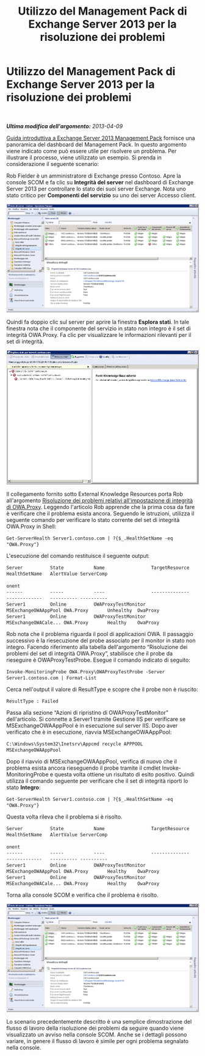 ﻿---
title: Utilizzo del Management Pack di Exchange Server 2013 per la risoluzione dei problemi
TOCTitle: Utilizzo del Management Pack di Exchange Server 2013 per la risoluzione dei problemi
ms:assetid: c9672dad-1e67-4f07-bad9-539a67f2ac70
ms:mtpsurl: https://technet.microsoft.com/it-it/library/Dn195913(v=EXCHG.150)
ms:contentKeyID: 53275566
ms.date: 08/30/2014
mtps_version: v=EXCHG.150
ms.translationtype: HT
---

# Utilizzo del Management Pack di Exchange Server 2013 per la risoluzione dei problemi

 

_**Ultima modifica dell'argomento:**  2013-04-09_

[Guida introduttiva a Exchange Server 2013 Management Pack](getting-started-with-exchange-server-2013-management-pack.md) fornisce una panoramica del dashboard del Management Pack. In questo argomento viene indicato come può essere utile per risolvere un problema. Per illustrare il processo, viene utilizzato un esempio. Si prenda in considerazione il seguente scenario:

Rob Fielder è un amministratore di Exchange presso Contoso. Apre la console SCOM e fa clic su **Integrità del server** nel dashboard di Exchange Server 2013 per controllare lo stato dei suoi server Exchange. Nota uno stato critico per **Componenti del servizio** su uno dei server Accesso client.

![Errore del server Accesso client](images/Dn195913.32a265d9-68e0-4d8c-9f83-1d10cdda1f84(EXCHG.150).png "Errore del server Accesso client")

Quindi fa doppio clic sul server per aprire la finestra **Esplora stati**. In tale finestra nota che il componente del servizio in stato non integro è il set di integrità OWA.Proxy. Fa clic per visualizzare le informazioni rilevanti per il set di integrità.

![Dettagli dell'integrità del server Accesso client con errore](images/Dn195913.8e4d05a6-9128-40d8-b262-e60e9affc973(EXCHG.150).png "Dettagli dell'integrità del server Accesso client con errore")

Il collegamento fornito sotto External Knowledge Resources porta Rob all'argomento [Risoluzione dei problemi relativi all'impostazione di integrità di OWA.Proxy](https://technet.microsoft.com/it-it/library/jj737712\(v=exchg.150\)). Leggendo l'articolo Rob apprende che la prima cosa da fare è verificare che il problema esista ancora. Seguendo le istruzioni, utilizza il seguente comando per verificare lo stato corrente del set di integrità OWA.Proxy in Shell:

    Get-ServerHealth Server1.contoso.com | ?{$_.HealthSetName -eq "OWA.Proxy"}

L'esecuzione del comando restituisce il seguente output:

    Server          State           Name                 TargetResource       HealthSetName   AlertValue ServerComp
                                                                                                         onent
    ------          -----           ----                 --------------       -------------   ---------- ----------
    Server1         Online          OWAProxyTestMonitor  MSExchangeOWAAppPool OWA.Proxy       Unhealthy  OwaProxy
    Server1         Online          OWAProxyTestMonitor  MSExchangeOWACale... OWA.Proxy       Healthy    OwaProxy

Rob nota che il problema riguarda il pool di applicazioni OWA. Il passaggio successivo è la riesecuzione del probe associato per il monitor in stato non integro. Facendo riferimento alla tabella dell'argomento “Risoluzione dei problemi del set di integrità OWA.Proxy”, stabilisce che il probe da rieseguire è OWAProxyTestProbe. Esegue il comando indicato di seguito:

    Invoke-MonitoringProbe OWA.Proxy\OWAProxyTestProbe -Server Server1.contoso.com | Format-List

Cerca nell'output il valore di ResultType e scopre che il probe non è riuscito:

    ResultType : Failed

Passa alla sezione “Azioni di ripristino di OWAProxyTestMonitor” dell'articolo. Si connette a Server1 tramite Gestione IIS per verificare se MSExchangeOWAAppPool è in esecuzione sul server IIS. Dopo aver verificato che è in esecuzione, riavvia MSExchangeOWAAppPool:

    C:\Windows\System32\Inetsrv\Appcmd recycle APPPOOL MSExchangeOWAAppPool

Dopo il riavvio di MSExchangeOWAAppPool, verifica di nuovo che il problema esista ancora rieseguendo il probe tramite il cmdlet Invoke-MonitoringProbe e questa volta ottiene un risultato di esito positivo. Quindi utilizza il comando seguente per verificare che il set di integrità riporti lo stato **Integro**:

    Get-ServerHealth Server1.contoso.com | ?{$_.HealthSetName -eq "OWA.Proxy"}

Questa volta rileva che il problema si è risolto.

    Server          State           Name                 TargetResource       HealthSetName   AlertValue ServerComp
                                                                                                         onent
    ------          -----           ----                 --------------       -------------   ---------- ----------
    Server1         Online          OWAProxyTestMonitor  MSExchangeOWAAppPool OWA.Proxy       Healthy    OwaProxy
    Server1         Online          OWAProxyTestMonitor  MSExchangeOWACale... OWA.Proxy       Healthy    OwaProxy

Torna alla console SCOM e verifica che il problema è risolto.

![Integrità del server](images/Dn195908.c863be83-fc4b-4daf-a18b-27b1aae15b1d(EXCHG.150).png "Integrità del server")

Lo scenario precedentemente descritto è una semplice dimostrazione del flusso di lavoro della risoluzione dei problemi da seguire quando viene visualizzato un avviso nella console SCOM. Anche se i dettagli possono variare, in genere il flusso di lavoro è simile per ogni problema segnalato nella console.

